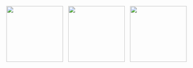<p align="center">
  <img src=![Screenshot 2024-11-20 133610](https://github.com/user-attachments/assets/d7cce453-21d8-4886-9fe8-c93dade30f4e)  width="150" style="margin-right: 10px;" />
  <img src=![Screenshot 2024-11-20 133649](https://github.com/user-attachments/assets/6db1c6a3-3379-42fc-ad70-27ca8b106bbb)  width="150" style="margin-right: 10px;" />
  <img src=![Screenshot 2024-11-20 133659](https://github.com/user-attachments/assets/41016bbe-d723-41be-ba95-95d337342016) width="150" />
</p>
